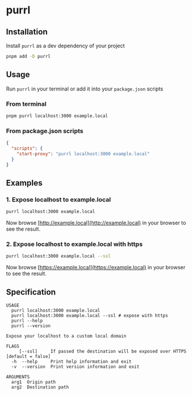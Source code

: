 # purrl

## Installation

Install `purrl` as a dev dependency of your project

```bash
pnpm add -D purrl
```

## Usage

Run `purrl` in your terminal or add it into your `package.json` scripts

### From terminal

```bash
pnpm purrl localhost:3000 example.local
```

### From package.json scripts

```json
{
  "scripts": {
    "start-proxy": "purrl localhost:3000 example.local"
  }
}
```

## Examples

### 1. Expose localhost to example.local

```bash
purrl localhost:3000 example.local
```

Now browse [http://example.local](http://example.local) in your browser to see the result.

### 2. Expose localhost to example.local with https

```bash
purrl localhost:3000 example.local --ssl
```

Now browse [https://example.local](https://example.local) in your browser to see the result.

## Specification

```console
USAGE
  purrl localhost:3000 example.local
  purrl localhost:3000 example.local --ssl # expose with https
  purrl --help
  purrl --version

Expose your localhost to a custom local domain

FLAGS
     [--ssl]     If passed the destination will be exposed over HTTPS [default = false]
  -h  --help     Print help information and exit
  -v  --version  Print version information and exit

ARGUMENTS
  arg1  Origin path
  arg2  Destination path
```
